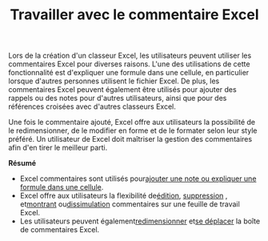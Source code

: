 ﻿---
title: Travailler avec le commentaire Excel
second_title: Aspose.Cells Cloud Documen
linktitle: Commentaire
type: docs
url: /fr/comments/
aliases: [/working-with-comments/]
keywords: REST API, spreadsheets, excel, comment
description: "Cells.Cloud API pour Excel fonctionnent : les commentaires fonctionnent"
weight: 100
kwords: Excel, Office Cloud, REST API, Tableur, PDF, CSV, Json, Markdown, Commentaires
---
Lors de la création d'un classeur Excel, les utilisateurs peuvent utiliser les commentaires Excel pour diverses raisons. L'une des utilisations de cette fonctionnalité est d'expliquer une formule dans une cellule, en particulier lorsque d'autres personnes utilisent le fichier Excel. De plus, les commentaires Excel peuvent également être utilisés pour ajouter des rappels ou des notes pour d'autres utilisateurs, ainsi que pour des références croisées avec d'autres classeurs Excel.

Une fois le commentaire ajouté, Excel offre aux utilisateurs la possibilité de le redimensionner, de le modifier en forme et de le formater selon leur style préféré. Un utilisateur de Excel doit maîtriser la gestion des commentaires afin d'en tirer le meilleur parti.

**Résumé**

-  Excel commentaires sont utilisés pour[ajouter une note ou expliquer une formule dans une cellule](/cells/fr/comments/add/).
-  Excel offre aux utilisateurs la flexibilité de[édition](/cells/fr/comments/update/), [suppression](/cells/fr/comments/delete/) , et[montrant](/cells/fr/comments/get/) ou[dissimulation](/cells/fr/comments/update/) commentaires sur une feuille de travail Excel.
-  Les utilisateurs peuvent également[redimensionner](/cells/fr/comments/update/) et[se déplacer](/cells/fr/comments/update/) la boîte de commentaires Excel.

